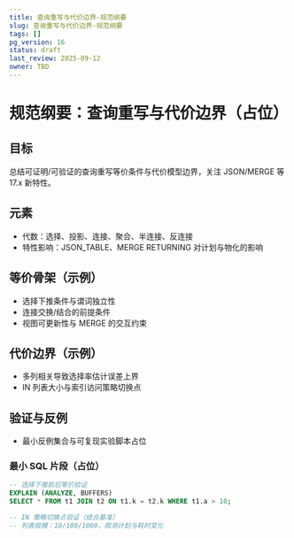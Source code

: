 ```yaml
---
title: 查询重写与代价边界-规范纲要
slug: 查询重写与代价边界-规范纲要
tags: []
pg_version: 16
status: draft
last_review: 2025-09-12
owner: TBD
---
```


# 规范纲要：查询重写与代价边界（占位）

## 目标

总结可证明/可验证的查询重写等价条件与代价模型边界，关注 JSON/MERGE 等 17.x 新特性。

## 元素

- 代数：选择、投影、连接、聚合、半连接、反连接
- 特性影响：JSON_TABLE、MERGE RETURNING 对计划与物化的影响

## 等价骨架（示例）

- 选择下推条件与谓词独立性
- 连接交换/结合的前提条件
- 视图可更新性与 MERGE 的交互约束

## 代价边界（示例）

- 多列相关导致选择率估计误差上界
- IN 列表大小与索引访问策略切换点

## 验证与反例

- 最小反例集合与可复现实验脚本占位

### 最小 SQL 片段（占位）

```sql
-- 选择下推前后等价验证
EXPLAIN (ANALYZE, BUFFERS)
SELECT * FROM t1 JOIN t2 ON t1.k = t2.k WHERE t1.a > 10;

-- IN 策略切换点验证（结合基准）
-- 列表规模：10/100/1000，观测计划与耗时变化
```
